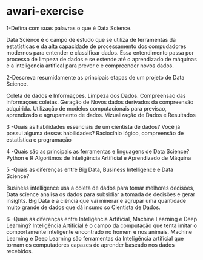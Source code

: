 # awari-exercise

1-Defina com suas palavras o que é Data Science.

Data Science é o campo de estudo que se utiliza de ferramentas da estatísticas e da alta capacidade de processamento dos compudadores modernos para entender e classificar dados. Essa entendimento passa por processo de limpeza de dados e se estende até o aprendizado de máquinas e a inteligencia artifical para prever e e compreender novos dados.

2-Descreva resumidamente as principais etapas de um projeto de Data Science.

Coleta de dados e Informaçoes.
Limpeza dos Dados.
Compreensao das informaçoes coletas. 
Geração de Novos dados derivados da compreensão adquirida.
Utilização de modelos computacionais para previsao, aprendizado e agrupamento de dados.
Vizualização de Dados e Resultados

3 -Quais as habilidades essenciais de um cientista de dados? Você já possui alguma dessas habilidades?
Raciocínio lógico, compreensão de estatística e programação 

4 -Quais são as principais as ferramentas e linguagens de Data Science?
Python e R
Algoritmos de Inteligência Artificial e Aprendizado de Máquina

5 -Quais as diferenças entre Big Data, Business Intelligence e Data Science?

Business intelligence usa a coleta de dados para tomar melhores decisões,
Data science analisa os dados para subsidiar a tomada de decisões e gerar insights.
Big Data é a ciência que vai minerar e agrupar uma quantidade muito grande de dados que dá insumo so Cientista de Dados.

6 -Quais as diferenças entre Inteligência Artificial, Machine Learning e Deep Learning?
Inteligência Artificial é o campo da computação que tenta imitar o comportamente inteligente encontrado no homem e nos animais. Machine Learning e Deep Learning são ferramentas da Inteligência artificial que tornam os computadores capazes de aprender baseado nos dados recebidos.
